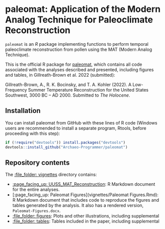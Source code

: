 # paleomat: Application of the Modern Analog Technique for Paleoclimate Reconstruction

`paleomat` is an *R* package implementing functions to perform
temporal paleoclimate reconstruction from pollen using the
MAT (Modern Analog Technique).

This is the official R package for [paleomat](https://github.com/Archaeo-Programmer/paleomat), 
which contains all code associated with the analyses described and presented, including figures and tables, in Gillreath-Brown et al. 2022 (submitted): 

Gillreath-Brown, A., R. K. Bocinsky, and T. A. Kohler (2022). A Low-Frequency Summer Temperature Reconstruction for the United 
    States Southwest, 3000 BC – AD 2000. Submitted to *The Holocene*.

## Installation

You can install paleomat from GitHub with these lines of R code (Windows users are recommended to install a separate program, Rtools, before proceeding with this step):

``` r
if (!require("devtools")) install.packages("devtools")
devtools::install_github("Archaeo-Programmer/paleomat")
```

## Repository contents

The [:file\_folder: vignettes](vignettes) directory contains:

  - [:page\_facing\_up: UUSS_MAT_Reconstruction](vignettes/UUSS_MAT_Reconstruction.Rmd): R
    Markdown document for the entire analyses.
  - [:page\_facing\_up: Paleomat Figures](vignettes/Paleomat Figures.Rmd): R
    Markdown document that includes code to reproduce the figures and tables 
    generated by the analysis. It also has a rendered version, `Paleomat-Figures.docx`.
  - [:file\_folder: figures](vignettes/figures): Plots and other
    illustrations, including supplemental
  - [:file\_folder: tables](vignettes/tables): Tables included in 
    the paper, including supplemental
